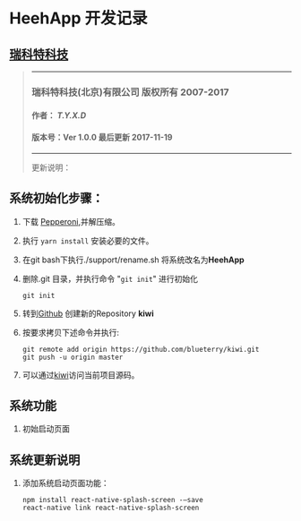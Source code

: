 # HeehApp 开发记录

## [瑞科特科技](http://www.rekete.com)

> ***
> ### 瑞科特科技(北京)有限公司 版权所有 2007-2017
> #### 作者： *T.Y.X.D*
> #### 版本号：Ver 1.0.0  最后更新 2017-11-19
> ***
> 更新说明：

## 系统初始化步骤：

1. 下载 [Pepperoni](https://github.com/futurice/pepperoni-app-kit),并解压缩。
1. 执行 `yarn install` 安装必要的文件。
1. 在git bash下执行./support/rename.sh 将系统改名为**HeehApp**
1. 删除.git 目录，并执行命令 "`git init`" 进行初始化

    `git init`

1. 转到[Github](https://github.com/blueterry) 创建新的Repository **kiwi**
1. 按要求拷贝下述命令并执行:

    ```Shell
    git remote add origin https://github.com/blueterry/kiwi.git
    git push -u origin master
    ```

1. 可以通过[kiwi](https://github.com/blueterry/kiwi)访问当前项目源码。

## 系统功能

1. 初始启动页面

## 系统更新说明

1. 添加系统启动页面功能：
    ```Shell
    npm install react-native-splash-screen -–save
    react-native link react-native-splash-screen
    ```
